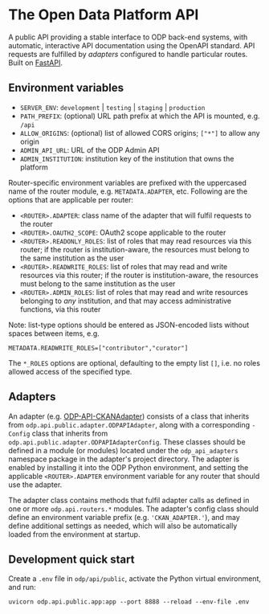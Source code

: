 # The Open Data Platform API

A public API providing a stable interface to ODP back-end systems, with automatic,
interactive API documentation using the OpenAPI standard. API requests are fulfilled
by _adapters_ configured to handle particular routes.
Built on [FastAPI](https://fastapi.tiangolo.com/).

## Environment variables

- `SERVER_ENV`: `development` | `testing` | `staging` | `production`
- `PATH_PREFIX`: (optional) URL path prefix at which the API is mounted, e.g. `/api`
- `ALLOW_ORIGINS`: (optional) list of allowed CORS origins; `["*"]` to allow any origin
- `ADMIN_API_URL`: URL of the ODP Admin API
- `ADMIN_INSTITUTION`: institution key of the institution that owns the platform

Router-specific environment variables are prefixed with the uppercased name of the router module,
e.g. `METADATA.ADAPTER`, etc. Following are the options that are applicable per router:

- `<ROUTER>.ADAPTER`: class name of the adapter that will fulfil requests to the router
- `<ROUTER>.OAUTH2_SCOPE`: OAuth2 scope applicable to the router
- `<ROUTER>.READONLY_ROLES`: list of roles that may read resources via this router;
if the router is institution-aware, the resources must belong to the same institution as the user
- `<ROUTER>.READWRITE_ROLES`: list of roles that may read and write resources via this router;
if the router is institution-aware, the resources must belong to the same institution as the user
- `<ROUTER>.ADMIN_ROLES`: list of roles that may read and write resources belonging
to _any_ institution, and that may access administrative functions, via this router

Note: list-type options should be entered as JSON-encoded lists without spaces between items, e.g.

    METADATA.READWRITE_ROLES=["contributor","curator"]

The `*_ROLES` options are optional, defaulting to the empty list `[]`, i.e. no roles allowed
access of the specified type.

## Adapters

An adapter (e.g. [ODP-API-CKANAdapter](https://github.com/SAEONData/ODP-API-CKANAdapter))
consists of a class that inherits from `odp.api.public.adapter.ODPAPIAdapter`, along with
a corresponding `-Config` class that inherits from `odp.api.public.adapter.ODPAPIAdapterConfig`.
These classes should be defined in a module (or modules) located under the `odp_api_adapters`
namespace package in the adapter's project directory. The adapter is enabled by installing
it into the ODP Python environment, and setting the applicable `<ROUTER>.ADAPTER` environment
variable for any router that should use the adapter.

The adapter class contains methods that fulfil adapter calls as defined in one or more
`odp.api.routers.*` modules. The adapter's config class should define an environment
variable prefix (e.g. `'CKAN_ADAPTER.'`), and may define additional settings as needed,
which will also be automatically loaded from the environment at startup.

## Development quick start

Create a `.env` file in `odp/api/public`, activate the Python virtual environment, and run:

    uvicorn odp.api.public.app:app --port 8888 --reload --env-file .env
